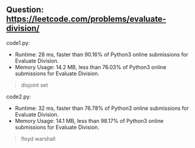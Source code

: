 ## Question: https://leetcode.com/problems/evaluate-division/

code1.py:
* Runtime: 28 ms, faster than 90.16% of Python3 online submissions for Evaluate Division.
* Memory Usage: 14.2 MB, less than 76.03% of Python3 online submissions for Evaluate Division.
> disjoint set

code2.py:
* Runtime: 32 ms, faster than 76.78% of Python3 online submissions for Evaluate Division.
* Memory Usage: 14.1 MB, less than 98.17% of Python3 online submissions for Evaluate Division.
> floyd warshall